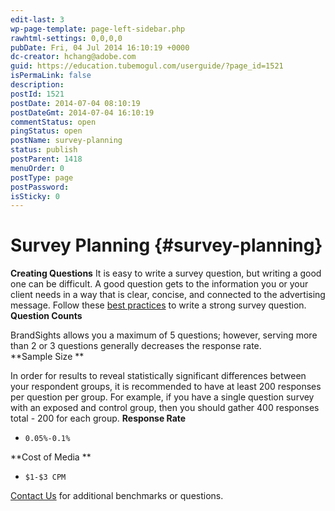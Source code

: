 ```yaml
---
edit-last: 3
wp-page-template: page-left-sidebar.php
rawhtml-settings: 0,0,0,0
pubDate: Fri, 04 Jul 2014 16:10:19 +0000
dc-creator: hchang@adobe.com
guid: https://education.tubemogul.com/userguide/?page_id=1521
isPermaLink: false
description: 
postId: 1521
postDate: 2014-07-04 08:10:19
postDateGmt: 2014-07-04 16:10:19
commentStatus: open
pingStatus: open
postName: survey-planning
status: publish
postParent: 1418
menuOrder: 0
postType: page
postPassword: 
isSticky: 0
---
```


# Survey Planning {#survey-planning}

**Creating Questions**
It is easy to write a survey question, but writing a good one can be difficult. A good question gets to the information you or your client needs in a way that is clear, concise, and connected to the advertising message. Follow these  [best practices](survey-planning/writing-survey-questions.md) to write a strong survey question.   
**Question Counts**
  
BrandSights allows you a maximum of 5 questions; however, serving more than 2 or 3 questions generally decreases the response rate.   
**Sample Size **
  
In order for results to reveal statistically significant differences between your respondent groups, it is recommended to have at least 200 responses per question per group. For example, if you have a single question survey with an exposed and control group, then you should gather 400 responses total - 200 for each group.
**Response Rate**

* `0.05%-0.1%`

**Cost of Media **

* `$1-$3 CPM`

[Contact Us](mailto:playtimesupport@tubemogul.com) for additional benchmarks or questions.
